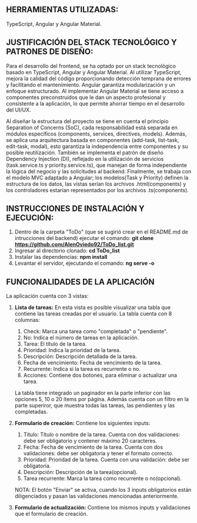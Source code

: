 ## **HERRAMIENTAS UTILIZADAS:**

TypeScript, Angular y Angular Material.

## **JUSTIFICACIÓN DEL STACK TECNOLÓGICO Y PATRONES DE DISEÑO:**

Para el desarrollo del frontend, se ha optado por un stack tecnológico basado en TypeScript, Angular y Angular Material. Al utilizar TypeScript, mejora la calidad del código proporcionando detección temprana de errores y facilitando el mantenimiento. Angular garantiza modularización y un enfoque estructurado. Al implementar Angular Material se tiene acceso a componentes preconstruídos que le dan un aspecto profesional y consistente a la aplicación, lo que permite ahorrar tiempo en el desarrollo del UI/UX. 

Al diseñar la estructura del proyecto se tiene en cuenta el principio Separation of Concerns (SoC), cada responsabilidad está separada en módulos específicos (components, services, directives, models). Además, se aplica una arquitectura basada en componentes (add-task, list-task, edit-task, modal), esto garantiza la independencia entre componentes y su posible reutilización. También se implementa el patrón de diseño Dependency Injection (DI), reflejado en la utilización de servicios (task.service.ts y priority.service.ts), que manejan de forma independiente la lógica del negocio y las solicitudes al backend. Finalmente, se trabaja con el modelo MVC adaptado a Angular; los modelos(Task y Priority) definen la estructura de los datos, las vistas serían los archivos .html(components) y los controladores estarían representados por los archivos .ts(components).

## **INSTRUCCIONES DE INSTALACIÓN Y EJECUCIÓN:**

1. Dentro de la carpeta "ToDo" (que se sugirió crear en el README.md de intrucciones del backend) ejecutar el comando: **git clone https://github.com/AlenOviedo92/ToDo_list.git**
2. Ingresar al directorio clonado: **cd ToDo_list**
3. Instalar las dependencias: **npm install**
4. Levantar el servidor, ejecutando el comando: **ng serve -o**

## **FUNCIONALIDADES DE LA APLICACIÓN**

La aplicación cuenta con 3 vistas:

1. **Lista de tareas:** En esta vista es posible visualizar una tabla que contiene las tareas creadas por el usuario. La tabla cuenta con 8 columnas:
    1. Check: Marca una tarea como "completada" o "pendiente".
    2. No: Indica el número de tareas en la aplicación.
    3. Tarea: El título de la tarea.
    4. Prioridad: Indica la prioridad de la tarea.
    5. Descripción: Descripción detallada de la tarea.
    6. Fecha de vencimiento: Fecha de vencimiento de la tarea.
    7. Recurrente: Indica si la tarea es recurrente o no.
    8. Acciones: Contiene dos botones, para eliminar o actualizar una tarea.

    La tabla tiene integrado un paginador en la parte inferior con las opciones 5, 10 o 20 ítems por página. Además cuenta con un filtro en la parte superiror, que muestra todas las tareas, las pendientes y las completadas.

2. **Formulario de creación:** Contiene los siguientes inputs:

    1. Título: Título o nombre de la tarea. Cuenta con dos validaciones: debe ser obligatorio y contener máximo 20 caracteres.
    2. Fecha: Fecha de vencimiento de la tarea. Cuenta con dos validaciones: debe ser obligatoria y tener el formato correcto.
    3. Prioridad: Prioridad de la tarea. Cuenta con una validación: debe ser obligatoria.
    4. Descripción: Descripción de la tarea(opcional).
    5. Tarea recurrente: Marca la tarea como recurrente o no(opcional).

    NOTA: El botón "Enviar" se activa, cuando los 3 inputs obligatorios están diligenciados y pasan las validaciones mencionadas anteriormente.

3. **Formulario de actualización:** Contiene los mismos inputs y validaciones que el formulario de creación.
